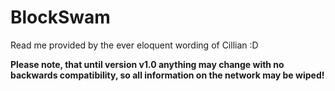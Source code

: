# BlockSwam

Read me provided by the ever eloquent wording of Cillian :D

**Please note, that until version v1.0 anything may change with no backwards compatibility, so all information on the network may be wiped!**
